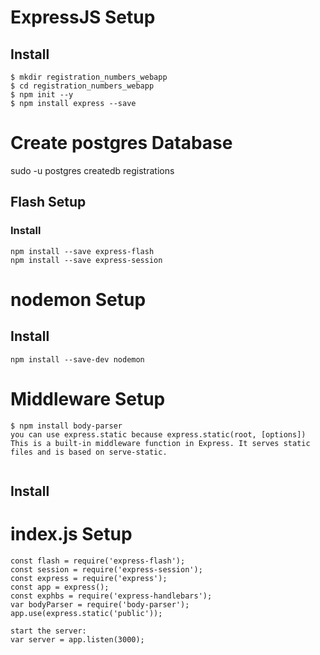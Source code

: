 # ExpressJS Setup

## Install

```
$ mkdir registration_numbers_webapp
$ cd registration_numbers_webapp
$ npm init --y
$ npm install express --save

```
# Create postgres Database
sudo -u postgres createdb registrations
## Flash Setup

### Install

```
npm install --save express-flash
npm install --save express-session
```
# nodemon Setup

## Install
```
npm install --save-dev nodemon
```
# Middleware Setup
```
$ npm install body-parser
you can use express.static because express.static(root, [options])
This is a built-in middleware function in Express. It serves static files and is based on serve-static.


```
## Install

# index.js Setup
```
const flash = require('express-flash');
const session = require('express-session');
const express = require('express');
const app = express();
const exphbs = require('express-handlebars');
var bodyParser = require('body-parser');
app.use(express.static('public'));
  ```

```
start the server:
var server = app.listen(3000);
```

